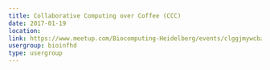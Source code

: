 ```yaml
---
title: Collaborative Computing over Coffee (CCC)
date: 2017-01-19
location: 
link: https://www.meetup.com/Biocomputing-Heidelberg/events/clggjmywcbzb/
usergroup: bioinfhd
type: usergroup
---
```

